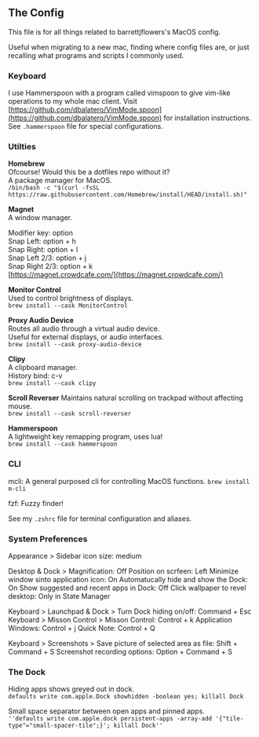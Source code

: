 ## The Config

This file is for all things related to barrettjflowers's
MacOS config.

Useful when migrating to a new mac, finding where
config files are, or just recalling what programs
and scripts I commonly used.

### Keyboard

I use Hammerspoon with a program called vimspoon to give
vim-like operations to my whole mac client.
Visit [https://github.com/dbalatero/VimMode.spoon](https://github.com/dbalatero/VimMode.spoon) for installation instructions. \
See `.hammerspoon` file for special configurations.

### Utilties

**Homebrew** \
Ofcourse! Would this be a dotfiles repo without it? \
A package manager for MacOS. \
`/bin/bash -c "$(curl -fsSL https://raw.githubusercontent.com/Homebrew/install/HEAD/install.sh)"`

**Magnet** \
A window manager.

Modifier key: option \
Snap Left: option + h \
Snap Right: option + l \
Snap Left 2/3: option + j \
Snap Right 2/3: option + k \
[https://magnet.crowdcafe.com/](https://magnet.crowdcafe.com/)

**Monitor Control** \
Used to control brightness of displays. \
`brew install --cask MonitorControl`

**Proxy Audio Device** \
Routes all audio through a virtual audio device. \
Useful for external displays, or audio interfaces. \
`brew install --cask proxy-audio-device`

**Clipy** \
A clipboard manager. \
History bind: c-v \
`brew install --cask clipy`

**Scroll Reverser**
Maintains natural scrolling on trackpad without affecting mouse. \
`brew install --cask scroll-reverser`

**Hammerspoon** \
A lightweight key remapping program, uses lua! \
`brew install --cask hammerspoon`

### CLI

mcli: A general purposed cli for controlling MacOS functions.
`brew install m-cli`

fzf: Fuzzy finder!

See my `.zshrc` file for terminal configuration and aliases.

### System Preferences

Appearance > Sidebar icon size: medium

Desktop & Dock > Magnification: Off
Position on scrfeen: Left
Minimize window sinto application icon: On
Automatucally hide and show the Dock: On
Show suggested and recent apps in Dock: Off
Click wallpaper to revel desktop: Only in State Manager

Keyboard > Launchpad & Dock > Turn Dock hiding on/off: Command + Esc
Keyboard > Misson Control > Misson Control: Control + k
Application Windows: Control + j
Quick Note: Control + Q

Keyboard > Screenshots > Save picture of selected area as file: Shift + Command + S
Screenshot recording options: Option + Command + S

### The Dock

Hiding apps shows greyed out in dock. \
`defaults write com.apple.Dock showhidden -boolean yes; killall Dock`

Small space separator between open apps and pinned apps. \
`''defaults write com.apple.dock persistent-apps -array-add '{"tile-type"="small-spacer-tile";}'; killall Dock''`
